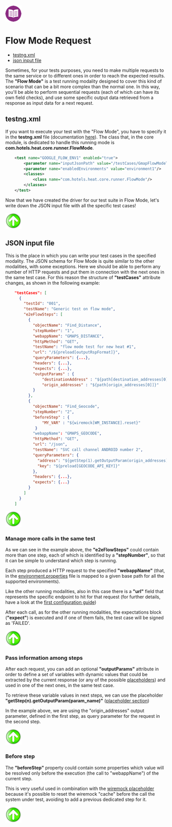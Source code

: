 [![Back to Table Of Contents][leftArrow]](../readme.md)

<a name="flow-mode"></a>
# Flow Mode Request

  * [testng.xml](#testngXml)
  * [json input file](#jsonInputFile)

Sometimes, for your tests purposes, you need to make multiple requests to the same service or to different ones in order to reach the expected results.
The **"Flow Mode"** is a test running modality designed to cover this kind of scenario that can be a bit more complex than the normal one.
In this way, you'll be able to perform sequential requests (each of which can have its own field checks), and use some specific output data retrieved from a response as input data for a next request.


<a name="testngXml"></a>
## testng.xml
If you want to execute your test with the "Flow Mode", you have to specify it in the **testng.xml** file (documentation [here](readme_singleMode.md)).
The class that, in the core module, is dedicated to handle this running mode is **com.hotels.heat.core.runner.FlowMode**.

```xml
    <test name="GOOGLE_FLOW_ENV1" enabled="true">
        <parameter name="inputJsonPath" value="/testCases/GmapFlowModeTestCases.json"/>
        <parameter name="enabledEnvironments" value="environment1"/>
        <classes>
            <class name="com.hotels.heat.core.runner.FlowMode"/>
        </classes>
    </test>
```
Now that we have created the driver for our test suite in Flow Mode, let's write down the JSON input file with all the specific test cases!

[![Back to the Top Of Page][upArrow]](#flow-mode)

<a name="jsonInputFile"></a>
## JSON input file
This is the place in which you can write your test cases in the specified modality.
The JSON schema for Flow Mode is quite similar to the other modalities, with some exceptions.
Here we should be able to perform any number of HTTP requests and put them in connection with the next ones in the same test case.
For this reason the structure of **"testCases"** attribute changes, as shown in the following example:


```json
    "testCases": [
      {
        "testId": "001",
        "testName": "Generic test on flow mode",
        "e2eFlowSteps": [
          {
            "objectName": "Find_Distance",
            "stepNumber": "1",
            "webappName": "GMAPS_DISTANCE",
            "httpMethod": "GET",
            "testName": "flow mode test for new heat #1",
            "url": "/${preload[outputRspFormat]}",
            "queryParameters": {...},
            "headers": {...},
            "expects": {...},
            "outputParams" : {
                "destinationAddress" : "${path[destination_addresses[0]]}",
                "origin_addresses" : "${path[origin_addresses[0]]}"
            }
          },
          {
            "objectName": "Find_Geocode", 
            "stepNumber": "2",
            "beforeStep" : {
                "MY_VAR" : "${wiremock[WM_INSTANCE].reset}"
             }
            "webappName": "GMAPS_GEOCODE",
            "httpMethod": "GET",
            "url": "/json",
            "testName": "SVC call channel ANDROID number 2",
            "queryParameters": {
              "address": "${getStep(1).getOutputParam(origin_addresses)}", 
              "key": "${preload[GEOCODE_API_KEY]}"
            },
            "headers": {...},
            "expects": {...}
          }
        ]
      }
    ]
```
[![Back to the Top Of Page][upArrow]](#flow-mode)

### Manage more calls in the same test
As we can see in the example above, the **"e2eFlowSteps"** could contain more than one step, each of which is identified by a **"stepNumber"**, so that it can be simple to understand which step is running.

Each step produced a HTTP request to the specified **"webappName"** (that, in the [environment.properties](readme_firstConf.md) file is mapped to a given base path for all the supported environments).

Like the other running modalities, also in this case there is a **"url"** field that represents the specific endpoint to hit for that request (for further details, have a look at the [first configuration guide](readme_firstConf.md))

After each call, as for the other running modalities, the expectations block (**"expect"**) is executed and if one of them fails, the test case will be signed as 'FAILED'. 

[![Back to the Top Of Page][upArrow]](#flow-mode)

### Pass information among steps
After each request, you can add an optional **"outputParams"** attribute in order to define a set  of variables with dynamic values that could be extracted by the current response (or any of the possible [placeholders](readme_placeholders.md)) and used in one of the next ones, in the same test case.

To retrieve these variable values in next steps, we can use the placeholder **"getStep(n).getOutputParam(param_name)"** ([placeholder section](readme_placeholders.md))

In the example above, we are using the "origin_addresses" output parameter, defined in the first step, as query parameter for the request in the second step.

[![Back to the Top Of Page][upArrow]](#flow-mode)

### Before step
The **"beforeStep"** property could contain some properties which value will be resolved only before the execution (the call to "webappName") of the current step.

This is very useful used in combination with the [wiremock placeholder](readme_placeholders.md) because it's possible to reset the wiremock "cache" before the call the system under test, avoiding to add a previous dedicated step for it.  

[![Back to the Top Of Page][upArrow]](#flow-mode)

[upArrow]: img/UpArrow.png
[leftArrow]: img/LeftArrow.png
